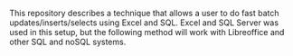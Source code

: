 This repository describes a technique that allows a user to do fast batch updates/inserts/selects using Excel and SQL.  Excel and SQL Server was used in this setup, but the following method will work with Libreoffice and other SQL and noSQL systems.
